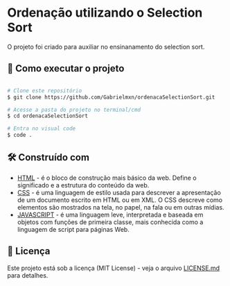 # Ordenação utilizando o Selection Sort

O projeto foi criado para auxiliar no ensinanamento do selection sort.


## 🚀 Como executar o projeto

```bash

# Clone este repositório
$ git clone https://github.com/Gabrielmxn/ordenacaSelectionSort.git

# Acesse a pasta do projeto no terminal/cmd
$ cd ordenacaSelectionSort

# Entra no visual code
$ code .

```

## 🛠️ Construído com

* [HTML](http://www.dropwizard.io/1.0.2/docs/) -  é o bloco de construção mais básico da web. Define o significado e a estrutura do conteúdo da web. 
* [CSS](https://maven.apache.org/) - é uma linguagem de estilo usada para descrever a apresentação de um documento escrito em HTML ou em XML. O CSS descreve como elementos são mostrados na tela, no papel, na fala ou em outras mídias.
* [JAVASCRIPT](https://rometools.github.io/rome/) - é uma linguagem leve, interpretada e baseada em objetos com funções de primeira classe, mais conhecida como a linguagem de script para páginas Web.

## 📄 Licença

Este projeto está sob a licença (MIT License) - veja o arquivo [LICENSE.md](https://github.com/Gabrielmxn/ordenacaSelectionSort/blob/main/LICENSE) para detalhes.




